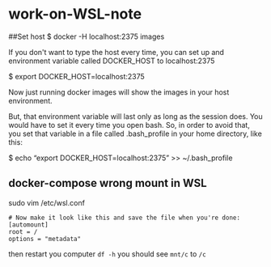 # work-on-WSL-note

##Set host
$ docker -H localhost:2375 images

If you don't want to type the host every time, you can set up and environment variable called DOCKER_HOST to localhost:2375

$ export DOCKER_HOST=localhost:2375

Now just running docker images will show the images in your host environment.

But, that environment variable will last only as long as the session does. You would have to set it every time you open bash. So, in order to avoid that, you set that variable in a file called .bash_profile in your home directory, like this:

$ echo “export DOCKER_HOST=localhost:2375” >> ~/.bash_profile


## docker-compose wrong mount in WSL
sudo vim /etc/wsl.conf

```
# Now make it look like this and save the file when you're done:
[automount]
root = /
options = "metadata"
```
then restart you computer
`df -h` you should see `mnt/c` to `/c`
